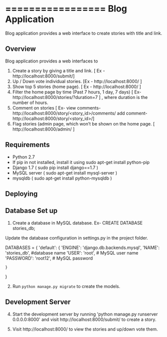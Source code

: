 =================
Blog Application
=================

Blog application provides a web interface to create stories with title and link.

Overview
--------

Blog application provides a web interfaces to

1. Create a story by giving a title and link. [ Ex - http://localhost:8000/submit/]
2. Up / Down vote individual stories. [Ex - http://localhost:8000/ ]
3. Show top 5 stories (home page). [ Ex - http://localhost:8000/ ]
4. Filter the home page by time (Past 7 hours, 1 day, 7 days) [ Ex- http://localhost:8000/stories/?duration=7 ] , 
   where duration is the number of hours.
5. Comment on stories [ Ex- view comments- http://localhost:8000/story/<story_id>/comments/
			    add comment- http://localhost:8000/story/<story_id>/]
6. Flag stories (admin page, which won’t be shown on the home page. [ http://localhost:8000/admin/ ]

Requirements
------------

* Python 2.7
* If pip in not installed, install it using 
	sudo apt-get install python-pip
* Django 1.7 ( sudo pip install django==1.7 )
* MySQL server ( sudo apt-get install mysql-server )
* mysqldb ( sudo apt-get install python-mysqldb )

Deploying
---------------------------

Database Set up
--------------
1. Create a database in MySQL database. Ex- CREATE DATABASE stories_db;

Update the database configuration in settings.py in the project folder.

DATABASES = {
    'default': {
        'ENGINE': 'django.db.backends.mysql',
        'NAME': 'stories_db',   #database name
        'USER': 'root',		# MySQL user name
        'PASSWORD': 'root12',	# MySQL password

    }
}


2. Run `python manage.py migrate` to create the models. 

Development Server
--------------------

4. Start the development server by running 'python manage.py runserver 0.0.0.0:8000'
   and visit http://localhost:8000/submit/ to create a story.

5. Visit http://localhost:8000/ to view the stories and up/down vote them.






